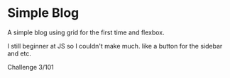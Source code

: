 # Simple Blog

A simple blog using grid for the first time and flexbox.

I still beginner at JS so I couldn't make much. like a button for the sidebar and etc.

Challenge 3/101
